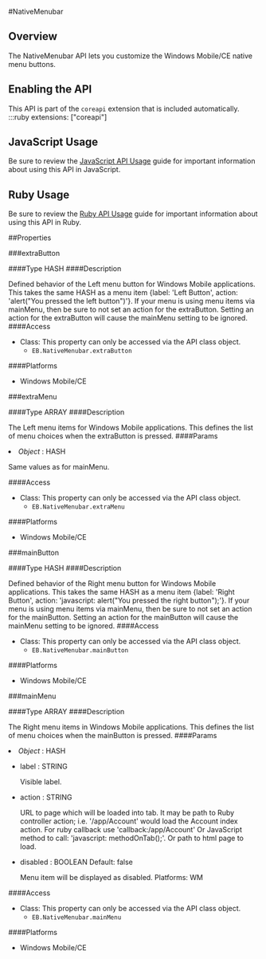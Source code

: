 #NativeMenubar


## Overview
The NativeMenubar API lets you customize the Windows Mobile/CE native menu buttons.
## Enabling the API
This API is part of the `coreapi` extension that is included automatically.
    :::ruby
    extensions: ["coreapi"]

## JavaScript Usage
Be sure to review the [JavaScript API Usage](/guide/api_js) guide for important information about using this API in JavaScript.

## Ruby Usage
Be sure to review the [Ruby API Usage](/guide/api_ruby) guide for important information about using this API in Ruby.
        


##Properties



###extraButton

####Type
<span class='text-info'>HASH</span> 
####Description

Defined behavior of the Left menu button for Windows Mobile applications. This takes the same HASH as a menu item {label: 'Left Button', action: 'alert("You pressed the left button")'}. If your menu is using menu items via mainMenu, then be sure to not set an action for the extraButton. Setting an action for the extraButton will cause the mainMenu setting to be ignored. 
####Access
<ul><li><i class="icon-book"></i>Class: This property can only be accessed via the API class object. <ul><li><code>EB.NativeMenubar.extraButton</code> </li></ul></li></ul>


####Platforms

* Windows Mobile/CE

###extraMenu

####Type
<span class='text-info'>ARRAY</span> 
####Description

The Left menu items for Windows Mobile applications. This defines the list of menu choices when the extraButton is pressed.
####Params
<li><i>Object</i> : <span class='text-info'>HASH</span><p>
Same values as for mainMenu. </p></li>
####Access
<ul><li><i class="icon-book"></i>Class: This property can only be accessed via the API class object. <ul><li><code>EB.NativeMenubar.extraMenu</code> </li></ul></li></ul>


####Platforms

* Windows Mobile/CE

###mainButton

####Type
<span class='text-info'>HASH</span> 
####Description

Defined behavior of the Right menu button for Windows Mobile applications. This takes the same HASH as a menu item {label: 'Right Button', action: 'javascript: alert("You pressed the right button");'}. If your menu is using menu items via mainMenu, then be sure to not set an action for the mainButton. Setting an action for the mainButton will cause the mainMenu setting to be ignored.
####Access
<ul><li><i class="icon-book"></i>Class: This property can only be accessed via the API class object. <ul><li><code>EB.NativeMenubar.mainButton</code> </li></ul></li></ul>


####Platforms

* Windows Mobile/CE

###mainMenu

####Type
<span class='text-info'>ARRAY</span> 
####Description

The Right menu items in Windows Mobile applications. This defines the list of menu choices when the mainButton is pressed.
####Params
<li><i>Object</i> : <span class='text-info'>HASH</span><p> </p></li><ul><li>label : <span class='text-info'>STRING</span><p>
Visible label. </p></li><li>action : <span class='text-info'>STRING</span><p>
URL to page which will be loaded into tab. It may be path to Ruby controller action; i.e. '/app/Account' would load the Account index action. For ruby callback use 'callback:/app/Account' Or JavaScript method to call: 'javascript: methodOnTab();'. Or path to html page to load. </p></li><li>disabled : <span class='text-info'>BOOLEAN</span><span class='label '> Default: false</span><p>
Menu item will be displayed as disabled. Platforms:
WM </p></li></ul>
####Access
<ul><li><i class="icon-book"></i>Class: This property can only be accessed via the API class object. <ul><li><code>EB.NativeMenubar.mainMenu</code> </li></ul></li></ul>


####Platforms

* Windows Mobile/CE